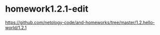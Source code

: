# homework1.2.1-edit
https://github.com/netology-code/and-homeworks/tree/master/1.2.hello-world/1.2.1
